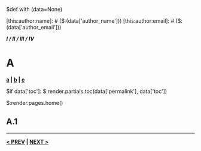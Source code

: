 $def with (data=None)

[this:author:name]:  # ($:(data['author_name']))
[this:author:email]: # ($:(data['author_email']))

__*I / II / III / IV*__

# A

__[a](#) | [b](#) | [c](#)__

$if data['toc']: $:render.partials.toc(data['permalink'], data['toc'])

$:render.pages.home()

## A.1

---

__[< PREV](#) | [NEXT >](#)__
